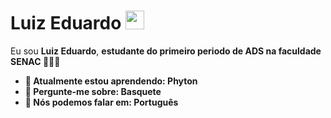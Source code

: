 # Luiz Eduardo <img src="https://github.com/TheDudeThatCode/TheDudeThatCode/blob/master/Assets/Mario_Hello_Big.gif" width="30px">

Eu sou <strong>Luiz Eduardo</strong>, <strong>estudante do primeiro periodo de ADS na faculdade SENAC 👨🏻‍💻 

- 🚀 Atualmente estou aprendendo: <strong>Phyton</strong> 
- 💬 Pergunte-me sobre: <strong>Basquete</strong>
- 📣 Nós podemos falar em: <strong>Português</strong>
<div align="center">
<!---
  <a href="#" alt="Gmail">
    <img src="https://img.shields.io/badge/-Gmail-FF0000?style=flat-square&labelColor=FF0000&logo=gmail&logoColor=white&link=luizeduardomaranhao1@gmail.com"/></a>
  <a href="#" alt="Linkedin">
    <img src="https://img.shields.io/badge/-Linkedin-0e76a8?style=flat-square&logo=Linkedin&logoColor=white&link=LINK-DO-SEU-LINKEDIN" /></a>

  <a href="#" alt="Instagram">
    <img src="https://img.shields.io/badge/-Instagram-DF0174?style=flat-square&labelColor=DF0174&logo=instagram&logoColor=white&link=LINK-DO-SEU-INSTAGRAM"/></a>
--->
</div>
